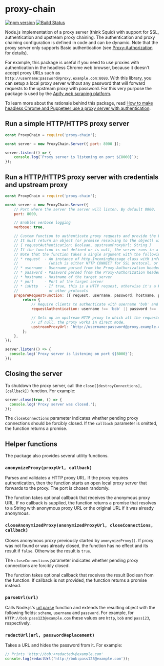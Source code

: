 # proxy-chain

[![npm version](https://badge.fury.io/js/proxy-chain.svg)](http://badge.fury.io/js/proxy-chain)
[![Build Status](https://travis-ci.org/apifytech/proxy-chain.svg)](https://travis-ci.org/apifytech/proxy-chain)

Node.js implementation of a proxy server (think Squid) with support for SSL, authentication and upstream proxy chaining.
The authentication and proxy chaining configuration is defined in code and can be dynamic.
Note that the proxy server only supports Basic authentication
(see [Proxy-Authorization](https://developer.mozilla.org/en-US/docs/Web/HTTP/Headers/Proxy-Authorization) for details).

For example, this package is useful if you need to use proxies with authentication
in the headless Chrome web browser, because it doesn't accept proxy URLs such as `http://username:password@proxy.example.com:8080`.
With this library, you can setup a local proxy server without any password
that will forward requests to the upstream proxy with password.
For this very purpose the package is used by the [Apify web scraping platform](https://www.apify.com).

To learn more about the rationale behind this package,
read [How to make headless Chrome and Puppeteer use a proxy server with authentication](https://medium.com/@jancurn/how-to-make-headless-chrome-and-puppeteer-use-a-proxy-server-with-authentication-249a21a79212).


## Run a simple HTTP/HTTPS proxy server

```javascript
const ProxyChain = require('proxy-chain');

const server = new ProxyChain.Server({ port: 8000 });

server.listen(() => {
    console.log(`Proxy server is listening on port ${8000}`);
});
```

## Run a HTTP/HTTPS proxy server with credentials and upstream proxy

```javascript
const ProxyChain = require('proxy-chain');

const server = new ProxyChain.Server({
    // Port where the server the server will listen. By default 8000.
    port: 8000,

    // Enables verbose logging
    verbose: true,

    // Custom function to authenticate proxy requests and provide the URL to chained upstream proxy.
    // It must return an object (or promise resolving to the object) with following form:
    // { requestAuthentication: Boolean, upstreamProxyUrl: String }
    // If the function is not defined or is null, the server runs in a simple mode.
    // Note that the function takes a single argument with the following properties:
    // * request  - An instance of http.IncomingMessage class with information about the client request
    //              (which is either HTTP CONNECT for SSL protocol, or other HTTP request)
    // * username - Username parsed from the Proxy-Authorization header. Might be empty string.
    // * password - Password parsed from the Proxy-Authorization header. Might be empty string.
    // * hostname - Hostname of the target server
    // * port     - Port of the target server
    // * isHttp   - If true, this is a HTTP request, otherwise it's a HTTP CONNECT tunnel for SSL
    //              or other protocols
    prepareRequestFunction: ({ request, username, password, hostname, port, isHttp }) => {
        return {
            // Require clients to authenticate with username 'bob' and password 'TopSecret'
            requestAuthentication: username !== 'bob' || password !== 'TopSecret',

            // Sets up an upstream HTTP proxy to which all the requests are forwarded.
            // If null, the proxy works in direct mode.
            upstreamProxyUrl: `http://username:password@proxy.example.com:3128`,
        };
    },
});

server.listen(() => {
  console.log(`Proxy server is listening on port ${8000}`);
});
```

## Closing the server

To shutdown the proxy server, call the `close([destroyConnections], [callback])` function. For example:

```javascript
server.close(true, () => {
  console.log('Proxy server was closed.');
});
```

The `closeConnections` parameter indicates whether pending proxy connections should be forcibly closed.
If the `callback` parameter is omitted, the function returns a promise.


## Helper functions

The package also provides several utility functions.


### `anonymizeProxy(proxyUrl, callback)`

Parses and validates a HTTP proxy URL. If the proxy requires authentication,
then the function starts an open local proxy server that forwards to the proxy.
The port is chosen randomly.

The function takes optional callback that receives the anonymous proxy URL.
If no callback is supplied, the function returns a promise that resolves to a String with
anonymous proxy URL or the original URL if it was already anonymous.


### `closeAnonymizedProxy(anonymizedProxyUrl, closeConnections, callback)`

Closes anonymous proxy previously started by `anonymizeProxy()`.
If proxy was not found or was already closed, the function has no effect
and its result if `false`. Otherwise the result is `true`.

The `closeConnections` parameter indicates whether pending proxy connections are forcibly closed.

The function takes optional callback that receives the result Boolean from the function.
If callback is not provided, the function returns a promise instead.


### `parseUrl(url)`

Calls Node.js's [url.parse](https://nodejs.org/docs/latest/api/url.html#url_url_parse_urlstring_parsequerystring_slashesdenotehost)
function and extends the resulting object with the following fields: `scheme`, `username` and `password`.
For example, for `HTTP://bob:pass123@example.com` these values are
`http`, `bob` and `pass123`, respectively.


### `redactUrl(url, passwordReplacement)`

Takes a URL and hides the password from it. For example:

```javascript
// Prints 'http://bob:<redacted>@example.com'
console.log(redactUrl('http://bob:pass123@example.com'));
```
